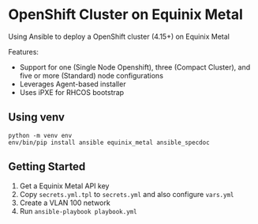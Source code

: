# OpenShift Cluster on Equinix Metal

Using Ansible to deploy a OpenShift cluster (4.15+) on Equinix Metal

Features:
- Support for one (Single Node Openshift), three (Compact Cluster), and five or more (Standard) node configurations
- Leverages Agent-based installer
- Uses iPXE for RHCOS bootstrap

## Using venv

```
python -m venv env
env/bin/pip install ansible equinix_metal ansible_specdoc
```

## Getting Started

1. Get a Equinix Metal API key
1. Copy `secrets.yml.tpl` to `secrets.yml` and also configure `vars.yml`
1. Create a VLAN 100 network
1. Run `ansible-playbook playbook.yml`
